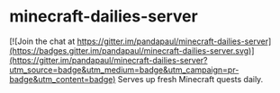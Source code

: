 # minecraft-dailies-server

[![Join the chat at https://gitter.im/pandapaul/minecraft-dailies-server](https://badges.gitter.im/pandapaul/minecraft-dailies-server.svg)](https://gitter.im/pandapaul/minecraft-dailies-server?utm_source=badge&utm_medium=badge&utm_campaign=pr-badge&utm_content=badge)
Serves up fresh Minecraft quests daily.
